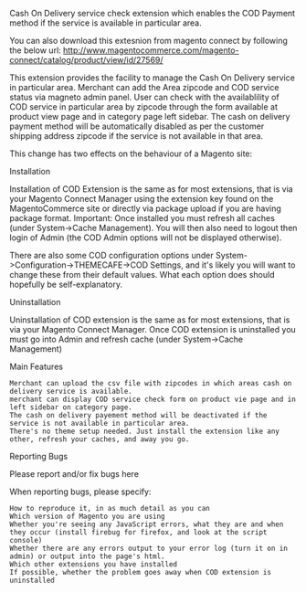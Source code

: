 Cash On Delivery service check extension which enables the COD Payment method if the service is available in particular area.

You can also download this extesnion from magento connect by following the below url:
http://www.magentocommerce.com/magento-connect/catalog/product/view/id/27569/

This extension provides the facility to manage the Cash On Delivery service in particular area. Merchant can add the Area zipcode and COD service status via magneto admin panel. User can check with the availablility of COD service in particular area by zipcode through the form available at product view page and in category page left sidebar. The cash on delivery payment method will be automatically disabled as per the customer shipping address zipcode if the service is not available in that area.

This change has two effects on the behaviour of a Magento site:

Installation

Installation of COD Extension is the same as for most extensions, that is via your Magento Connect Manager using the extension key found on the MagentoCommerce site or directly via package upload if you are having package format. Important: Once installed you must refresh all caches (under System->Cache Management). You will then also need to logout then login of Admin (the COD Admin options will not be displayed otherwise).

There are also some COD configuration options under System->Configuration->THEMECAFE->COD Settings, and it's likely you will want to change these from their default values. What each option does should hopefully be self-explanatory.

Uninstallation

Uninstallation of COD extension is the same as for most extensions, that is via your Magento Connect Manager. Once COD extension is uninstalled you must go into Admin and refresh cache (under System->Cache Management)


Main Features

    Merchant can upload the csv file with zipcodes in which areas cash on delivery service is available. 
    merchant can display COD service check form on product vie page and in left sidebar on category page.
    The cash on delivery payement method will be deactivated if the service is not available in particular area.
    There's no theme setup needed. Just install the extension like any other, refresh your caches, and away you go.


Reporting Bugs

Please report and/or fix bugs here

When reporting bugs, please specify:

    How to reproduce it, in as much detail as you can
    Which version of Magento you are using
    Whether you're seeing any JavaScript errors, what they are and when they occur (install firebug for firefox, and look at the script console)
    Whether there are any errors output to your error log (turn it on in admin) or output into the page's html.
    Which other extensions you have installed
    If possible, whether the problem goes away when COD extension is uninstalled
